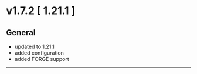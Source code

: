 # v1.7.2 [ 1.21.1 ]

## General

- updated to 1.21.1
- added configuration
- added FORGE support
---